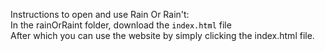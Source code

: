 Instructions to open and use Rain Or Rain't:<br>
In the rainOrRaint folder, download the <code style="color : black">index.html</code> file<br>
After which you can use the website by simply clicking the index.html file.
